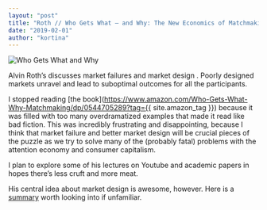 ```yaml
---
layout: "post"
title: "Roth // Who Gets What ― and Why: The New Economics of Matchmaking and Market Design"
date: "2019-02-01"
author: "kortina"
---
```



![Who Gets What and Why](https://cdn-images-1.medium.com/max/600/0*M9CgQAZm5YMVcz2D.jpg)

Alvin Roth’s discusses market failures and market design . Poorly designed markets unravel and lead to suboptimal outcomes for all the participants.

I stopped reading [the book](https://www.amazon.com/Who-Gets-What-Why-Matchmaking/dp/0544705289?tag={{ site.amazon_tag }}) because it was filled with too many overdramatized examples that made it read like bad fiction. This was incredibly frustrating and disappointing, because I think that market failure and better market design will be crucial pieces of the puzzle as we try to solve many of the (probably fatal) problems with the attention economy and consumer capitalism.

I plan to explore some of his lectures on Youtube and academic papers in hopes there’s less cruft and more meat.

His central idea about market design is awesome, however. Here is a [summary](https://the.gt/who-gets-what-and-why-by-a-e-roth-summary-review/) worth looking into if unfamiliar.

